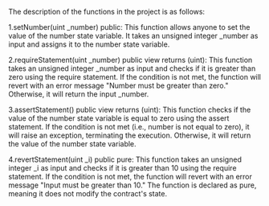 The description of the functions in the project is as follows:

1.setNumber(uint _number) public: This function allows anyone to set the value of the number state variable. It takes an unsigned integer _number as input and assigns it to the number state variable.

2.requireStatement(uint _number) public view returns (uint): This function takes an unsigned integer _number as input and checks if it is greater than zero using the require statement. If the condition is not met, the function will revert with an error message "Number must be greater than zero." Otherwise, it will return the input _number.

3.assertStatement() public view returns (uint): This function checks if the value of the number state variable is equal to zero using the assert statement. If the condition is not met (i.e., number is not equal to zero), it will raise an exception, terminating the execution. Otherwise, it will return the value of the number state variable.

4.revertStatement(uint _i) public pure: This function takes an unsigned integer _i as input and checks if it is greater than 10 using the require statement. If the condition is not met, the function will revert with an error message "Input must be greater than 10." The function is declared as pure, meaning it does not modify the contract's state.
